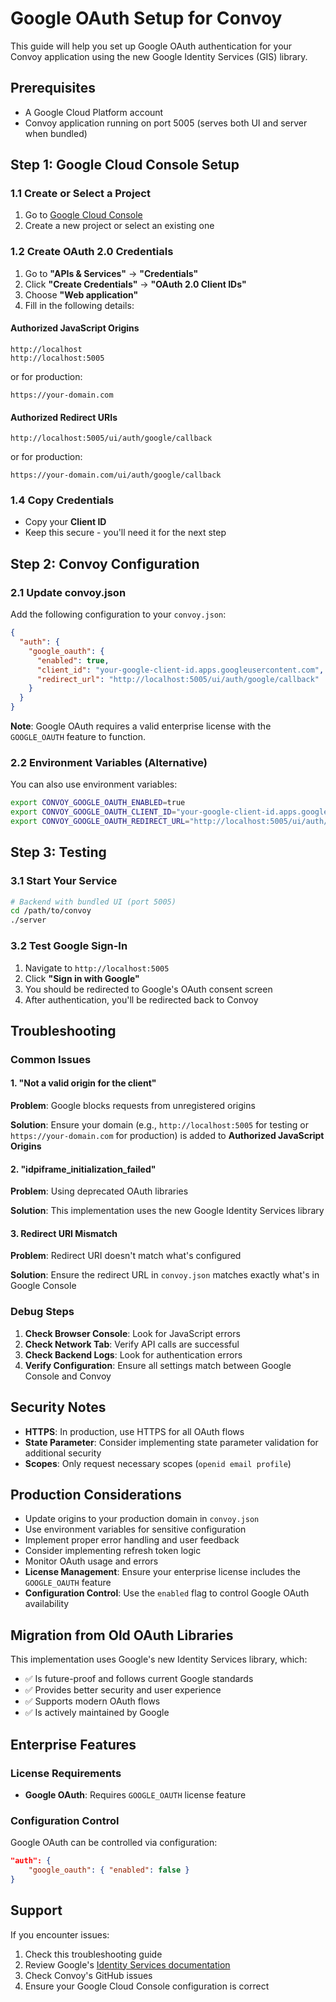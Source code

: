 # Google OAuth Setup for Convoy

This guide will help you set up Google OAuth authentication for your Convoy application using the new Google Identity Services (GIS) library.

## Prerequisites

- A Google Cloud Platform account
- Convoy application running on port 5005 (serves both UI and server when bundled)

## Step 1: Google Cloud Console Setup

### 1.1 Create or Select a Project
1. Go to [Google Cloud Console](https://console.cloud.google.com/)
2. Create a new project or select an existing one

### 1.2 Create OAuth 2.0 Credentials
1. Go to **"APIs & Services"** → **"Credentials"**
2. Click **"Create Credentials"** → **"OAuth 2.0 Client IDs"**
3. Choose **"Web application"**
4. Fill in the following details:

#### Authorized JavaScript Origins
```
http://localhost
http://localhost:5005
```
or for production:
```
https://your-domain.com
```

#### Authorized Redirect URIs
```
http://localhost:5005/ui/auth/google/callback
```
or for production:
```
https://your-domain.com/ui/auth/google/callback
```

### 1.4 Copy Credentials
- Copy your **Client ID**
- Keep this secure - you'll need it for the next step

## Step 2: Convoy Configuration

### 2.1 Update convoy.json
Add the following configuration to your `convoy.json`:

```json
{
  "auth": {
    "google_oauth": {
      "enabled": true,
      "client_id": "your-google-client-id.apps.googleusercontent.com",
      "redirect_url": "http://localhost:5005/ui/auth/google/callback"
    }
  }
}
```

**Note**: Google OAuth requires a valid enterprise license with the `GOOGLE_OAUTH` feature to function.

### 2.2 Environment Variables (Alternative)
You can also use environment variables:

```bash
export CONVOY_GOOGLE_OAUTH_ENABLED=true
export CONVOY_GOOGLE_OAUTH_CLIENT_ID="your-google-client-id.apps.googleusercontent.com"
export CONVOY_GOOGLE_OAUTH_REDIRECT_URL="http://localhost:5005/ui/auth/google/callback"
```



## Step 3: Testing

### 3.1 Start Your Service
```bash
# Backend with bundled UI (port 5005)
cd /path/to/convoy
./server
```

### 3.2 Test Google Sign-In
1. Navigate to `http://localhost:5005`
2. Click **"Sign in with Google"**
3. You should be redirected to Google's OAuth consent screen
4. After authentication, you'll be redirected back to Convoy

## Troubleshooting

### Common Issues

#### 1. "Not a valid origin for the client"
**Problem**: Google blocks requests from unregistered origins

**Solution**: Ensure your domain (e.g., `http://localhost:5005` for testing or `https://your-domain.com` for production) is added to **Authorized JavaScript Origins**

#### 2. "idpiframe_initialization_failed"
**Problem**: Using deprecated OAuth libraries

**Solution**: This implementation uses the new Google Identity Services library

#### 3. Redirect URI Mismatch
**Problem**: Redirect URI doesn't match what's configured

**Solution**: Ensure the redirect URL in `convoy.json` matches exactly what's in Google Console

### Debug Steps

1. **Check Browser Console**: Look for JavaScript errors
2. **Check Network Tab**: Verify API calls are successful
3. **Check Backend Logs**: Look for authentication errors
4. **Verify Configuration**: Ensure all settings match between Google Console and Convoy

## Security Notes


- **HTTPS**: In production, use HTTPS for all OAuth flows
- **State Parameter**: Consider implementing state parameter validation for additional security
- **Scopes**: Only request necessary scopes (`openid email profile`)

## Production Considerations

- Update origins to your production domain in `convoy.json`
- Use environment variables for sensitive configuration
- Implement proper error handling and user feedback
- Consider implementing refresh token logic
- Monitor OAuth usage and errors
- **License Management**: Ensure your enterprise license includes the `GOOGLE_OAUTH` feature
- **Configuration Control**: Use the `enabled` flag to control Google OAuth availability

## Migration from Old OAuth Libraries

This implementation uses Google's new Identity Services library, which:
- ✅ Is future-proof and follows current Google standards
- ✅ Provides better security and user experience
- ✅ Supports modern OAuth flows
- ✅ Is actively maintained by Google

## Enterprise Features

### License Requirements
- **Google OAuth**: Requires `GOOGLE_OAUTH` license feature

### Configuration Control
Google OAuth can be controlled via configuration:
```json
"auth": {
    "google_oauth": { "enabled": false }
}
```



## Support

If you encounter issues:
1. Check this troubleshooting guide
2. Review Google's [Identity Services documentation](https://developers.google.com/identity/gsi/web)
3. Check Convoy's GitHub issues
4. Ensure your Google Cloud Console configuration is correct
